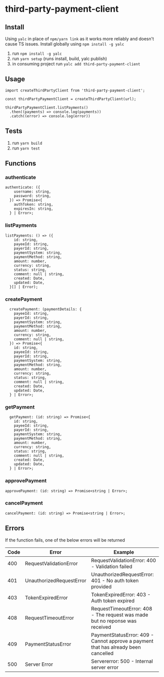 # third-party-payment-client

## Install
Using `yalc` in place of `npm/yarn link` as it works more reliably and doesn't cause TS issues. Install globally using `npm install -g yalc`
1. run `npm install -g yalc`
2. run `yarn setup` (runs install, build, yalc publish)
3. in consuming project run `yalc add third-party-payment-client`

## Usage
```
import createThirdPartyClient from 'third-party-payment-client';

const thirdPartyPaymentClient = createThirdPartyClient(url);

thirdPartyPaymentClient.listPayments()
  .then((payments) => console.log(payments))
  .catch((error) => console.log(error))
```

## Tests
1. run `yarn build`
2. run `yarn test`

## Functions
### authenticate
```
authenticate: ({
    username: string,
    password: string,
  }) => Promise<{
    authToken: string,
    expiresIn: string,
  } | Error>;
```

### listPayments
```
listPayments: () => ({
    id: string,
    payeeId: string,
    payerId: string,
    paymentSystem: string,
    paymentMethod: string,
    amount: number,
    currency: string,
    status: string,
    comment: null | string,
    created: Date,
    updated: Date,
  }[] | Error);
```

### createPayment
```
  createPayment: (paymentDetails: {
    payeeId: string,
    payerId: string,
    paymentSystem: string,
    paymentMethod: string,
    amount: number,
    currency: string,
    comment: null | string,
  }) => Promise<{
    id: string,
    payeeId: string,
    payerId: string,
    paymentSystem: string,
    paymentMethod: string,
    amount: number,
    currency: string,
    status: string,
    comment: null | string,
    created: Date,
    updated: Date,
  } | Error>;
```

### getPayment
```
  getPayment: (id: string) => Promise<{
    id: string,
    payeeId: string,
    payerId: string,
    paymentSystem: string,
    paymentMethod: string,
    amount: number,
    currency: string,
    status: string,
    comment: null | string,
    created: Date,
    updated: Date,
  } | Error>;
```

### approvePayment
```
approvePayment: (id: string) => Promise<string | Error>;
```

### cancelPayment
```
cancelPayment: (id: string) => Promise<string | Error>;
```

## Errors
If the function fails, one of the below errors will be returned

| Code | Error                     | Example                                                                             |
|------|---------------------------|-------------------------------------------------------------------------------------|
| 400  | RequestValidationError    | RequestValidationError: 400 - Validation failed                                     |
| 401  | UnauthorizedRequestError  | UnauthorizedRequestError: 401 - No auth token provided                              |
| 403  | TokenExpiredError         | TokenExpiredError: 403 - Auth token expired                                         |
| 408  | RequestTimeoutError       | RequestTimeoutError: 408 - The request was made but no reponse was received         |
| 409  | PaymentStatusError        | PaymentStatusError: 409 -  Cannot approve a payment that has already been cancelled |
| 500  | Server Error              | Servererror: 500 - Internal server error                                            |
